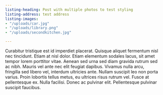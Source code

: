 ```yaml
---
listing-heading: Post with multiple photos to test styling
listing-address: test address
listing-images:
- "/uploads/car.jpg"
- "/uploads/library.png"
- "/uploads/secondkitchen.jpg"

---
```

Curabitur tristique est id imperdiet placerat. Quisque aliquet fermentum nisl nec tincidunt. Etiam at nisl dolor. Etiam elementum sodales lacus, sit amet tempor lorem porttitor vitae. Aenean sed urna sed diam gravida rutrum sed ac nibh. Mauris vel ante nec elit feugiat dapibus. Vivamus nulla arcu, fringilla sed libero vel, interdum ultricies ante. Nullam suscipit leo non porta varius. Proin lobortis tellus metus, eu ultrices risus rutrum vel. Fusce at pellentesque ex. Nulla facilisi. Donec ac pulvinar elit. Pellentesque pulvinar suscipit faucibus.